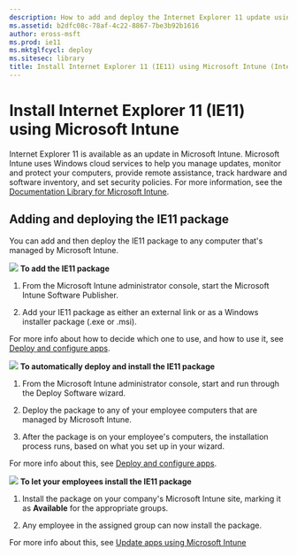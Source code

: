 ```yaml
---
description: How to add and deploy the Internet Explorer 11 update using Microsoft Intune.
ms.assetid: b2dfc08c-78af-4c22-8867-7be3b92b1616
author: eross-msft
ms.prod: ie11
ms.mktglfcycl: deploy
ms.sitesec: library
title: Install Internet Explorer 11 (IE11) using Microsoft Intune (Internet Explorer 11 for IT Pros)
---
```


#  Install Internet Explorer 11 (IE11) using Microsoft Intune
Internet Explorer 11 is available as an update in Microsoft Intune. Microsoft Intune uses Windows cloud services to help you manage updates, monitor and protect your computers, provide remote assistance, track hardware and software inventory, and set security policies. For more information, see the [Documentation Library for Microsoft Intune](http://go.microsoft.com/fwlink/p/?LinkId=301805).

## Adding and deploying the IE11 package
You can add and then deploy the IE11 package to any computer that's managed by Microsoft Intune.

 ![](images/wedge.gif) **To add the IE11 package**

1.  From the Microsoft Intune administrator console, start the Microsoft Intune Software Publisher.

2.  Add your IE11 package as either an external link or as a Windows installer package (.exe or .msi). 

For more info about how to decide which one to use, and how to use it, see [Deploy and configure apps](http://go.microsoft.com/fwlink/p/?LinkId=301806).

 ![](images/wedge.gif) **To automatically deploy and install the IE11 package**

1.  From the Microsoft Intune administrator console, start and run through the Deploy Software wizard.

2.  Deploy the package to any of your employee computers that are managed by Microsoft Intune.

3.  After the package is on your employee's computers, the installation process runs, based on what you set up in your wizard. 

For more info about this, see [Deploy and configure apps](http://go.microsoft.com/fwlink/p/?LinkId=301806).

 ![](images/wedge.gif) **To let your employees install the IE11 package**

1.  Install the package on your company's Microsoft Intune site, marking it as **Available** for the appropriate groups.

2.  Any employee in the assigned group can now install the package. 

For more info about this, see [Update apps using Microsoft Intune](http://go.microsoft.com/fwlink/p/?LinkId=301808)

 

 



